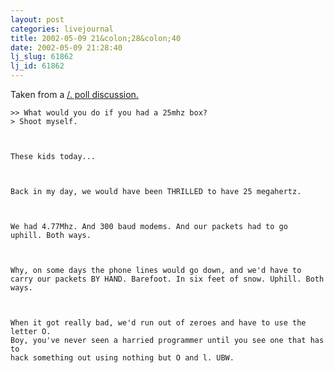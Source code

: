 ```yaml
---
layout: post
categories: livejournal
title: 2002-05-09 21&colon;28&colon;40
date: 2002-05-09 21:28:40
lj_slug: 61862
lj_id: 61862
---
```

Taken from a [/. poll discussion.](http://slashdot.org/pollBooth.pl?section=articles&qid=788&aid=-1&threshold=5)



    >> What would you do if you had a 25mhz box?  
    > Shoot myself.  



    These kids today...  



    Back in my day, we would have been THRILLED to have 25 megahertz.  



    We had 4.77Mhz. And 300 baud modems. And our packets had to go  
    uphill. Both ways.  



    Why, on some days the phone lines would go down, and we'd have to  
    carry our packets BY HAND. Barefoot. In six feet of snow. Uphill. Both  
    ways.  



    When it got really bad, we'd run out of zeroes and have to use the letter O.  
    Boy, you've never seen a harried programmer until you see one that has to  
    hack something out using nothing but O and l. UBW.
